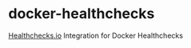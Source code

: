 # docker-healthchecks
[Healthchecks.io](https://healthchecks.io/) Integration for Docker Healthchecks

